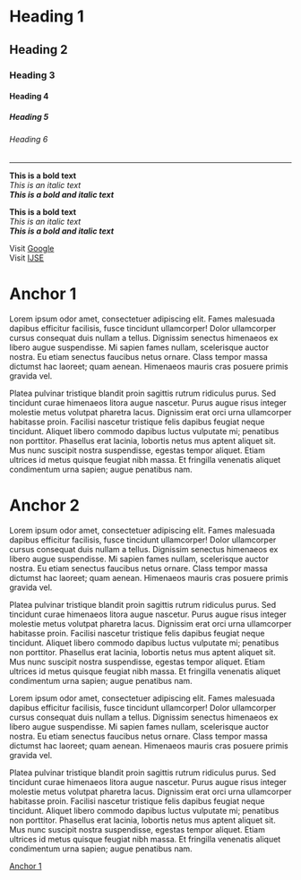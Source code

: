 # Heading 1
## Heading 2
### Heading 3
#### Heading 4
##### Heading 5
###### Heading 6

<hr>

**This is a bold text**<br>
*This is an italic text* <br>
***This is a bold and italic text***<br>

__This is a bold text__<br>
_This is an italic text_<br>
___This is a bold and italic text___ <br>

Visit [Google](https://google.lk) <br>
Visit [IJSE](https://ijse.lk) <br>

# Anchor 1
Lorem ipsum odor amet, consectetuer adipiscing elit. Fames malesuada dapibus 
efficitur facilisis, fusce tincidunt ullamcorper! Dolor ullamcorper cursus 
consequat duis nullam a tellus. Dignissim senectus himenaeos ex libero augue 
suspendisse. Mi sapien fames nullam, scelerisque auctor nostra. Eu etiam
senectus faucibus netus ornare. Class tempor massa dictumst hac laoreet; 
quam aenean. Himenaeos mauris cras posuere primis gravida vel.

Platea pulvinar tristique blandit proin sagittis rutrum ridiculus purus. Sed 
tincidunt curae himenaeos litora augue nascetur. Purus augue risus integer 
molestie metus volutpat pharetra lacus. Dignissim erat orci urna ullamcorper 
habitasse proin. Facilisi nascetur tristique felis dapibus feugiat neque tincidunt. 
Aliquet libero commodo dapibus luctus vulputate mi; penatibus non porttitor. 
Phasellus erat lacinia, lobortis netus mus aptent aliquet sit. Mus nunc 
suscipit nostra suspendisse, egestas tempor aliquet. Etiam ultrices id 
metus quisque feugiat nibh massa. Et fringilla venenatis aliquet condimentum 
urna sapien; augue penatibus nam.

# Anchor 2
Lorem ipsum odor amet, consectetuer adipiscing elit. Fames malesuada dapibus
efficitur facilisis, fusce tincidunt ullamcorper! Dolor ullamcorper cursus
consequat duis nullam a tellus. Dignissim senectus himenaeos ex libero augue
suspendisse. Mi sapien fames nullam, scelerisque auctor nostra. Eu etiam
senectus faucibus netus ornare. Class tempor massa dictumst hac laoreet;
quam aenean. Himenaeos mauris cras posuere primis gravida vel.

Platea pulvinar tristique blandit proin sagittis rutrum ridiculus purus. Sed
tincidunt curae himenaeos litora augue nascetur. Purus augue risus integer
molestie metus volutpat pharetra lacus. Dignissim erat orci urna ullamcorper
habitasse proin. Facilisi nascetur tristique felis dapibus feugiat neque tincidunt.
Aliquet libero commodo dapibus luctus vulputate mi; penatibus non porttitor.
Phasellus erat lacinia, lobortis netus mus aptent aliquet sit. Mus nunc
suscipit nostra suspendisse, egestas tempor aliquet. Etiam ultrices id
metus quisque feugiat nibh massa. Et fringilla venenatis aliquet condimentum
urna sapien; augue penatibus nam.

Lorem ipsum odor amet, consectetuer adipiscing elit. Fames malesuada dapibus
efficitur facilisis, fusce tincidunt ullamcorper! Dolor ullamcorper cursus
consequat duis nullam a tellus. Dignissim senectus himenaeos ex libero augue
suspendisse. Mi sapien fames nullam, scelerisque auctor nostra. Eu etiam
senectus faucibus netus ornare. Class tempor massa dictumst hac laoreet;
quam aenean. Himenaeos mauris cras posuere primis gravida vel.

Platea pulvinar tristique blandit proin sagittis rutrum ridiculus purus. Sed
tincidunt curae himenaeos litora augue nascetur. Purus augue risus integer
molestie metus volutpat pharetra lacus. Dignissim erat orci urna ullamcorper
habitasse proin. Facilisi nascetur tristique felis dapibus feugiat neque tincidunt.
Aliquet libero commodo dapibus luctus vulputate mi; penatibus non porttitor.
Phasellus erat lacinia, lobortis netus mus aptent aliquet sit. Mus nunc
suscipit nostra suspendisse, egestas tempor aliquet. Etiam ultrices id
metus quisque feugiat nibh massa. Et fringilla venenatis aliquet condimentum
urna sapien; augue penatibus nam.

[Anchor 1](#anchor-1)